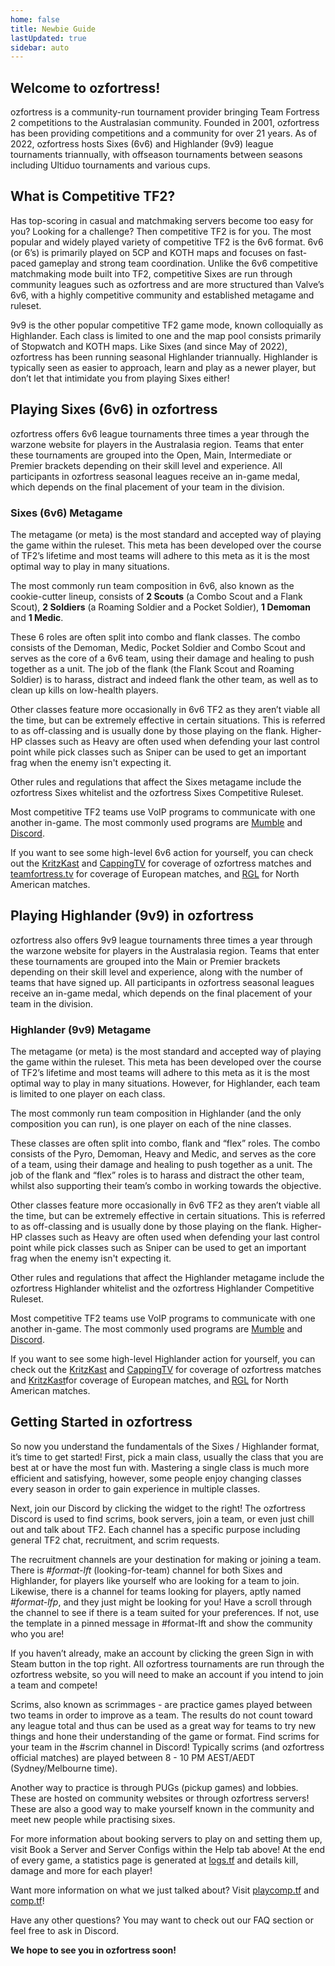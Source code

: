 ```yaml
---
home: false
title: Newbie Guide
lastUpdated: true
sidebar: auto
---
```


## Welcome to ozfortress!
ozfortress is a community-run tournament provider bringing Team Fortress 2 competitions to the Australasian community. Founded in 2001, ozfortress has been providing competitions and a community for over 21 years. As of 2022, ozfortress hosts Sixes (6v6) and Highlander (9v9) league tournaments triannually, with offseason tournaments between seasons including Ultiduo tournaments and various cups.

## What is Competitive TF2?
Has top-scoring in casual and matchmaking servers become too easy for you? Looking for a challenge? Then competitive TF2 is for you. The most popular and widely played variety of competitive TF2 is the 6v6 format. 6v6 (or 6’s) is primarily played on 5CP and KOTH maps and focuses on fast-paced gameplay and strong team coordination. Unlike the 6v6 competitive matchmaking mode built into TF2, competitive Sixes are run through community leagues such as ozfortress and are more structured than Valve’s 6v6, with a highly competitive community and established metagame and ruleset.

9v9 is the other popular competitive TF2 game mode, known colloquially as Highlander. Each class is limited to one and the map pool consists primarily of Stopwatch and KOTH maps. Like Sixes (and since May of 2022), ozfortress has been running seasonal Highlander triannually. Highlander is typically seen as easier to approach, learn and play as a newer player, but don’t let that intimidate you from playing Sixes either!


## Playing Sixes (6v6) in ozfortress
ozfortress offers 6v6 league tournaments three times a year through the warzone website for players in the Australasia region. Teams that enter these tournaments are grouped into the Open, Main, Intermediate or Premier brackets depending on their skill level and experience. All participants in ozfortress seasonal leagues receive an in-game medal, which depends on the final placement of your team in the division.

### Sixes (6v6) Metagame
The metagame (or meta) is the most standard and accepted way of playing the game within the ruleset. This meta has been developed over the course of TF2’s lifetime and most teams will adhere to this meta as it is the most optimal way to play in many situations.

The most commonly run team composition in 6v6, also known as the cookie-cutter lineup, consists of **2 Scouts** (a Combo Scout and a Flank Scout), **2 Soldiers** (a Roaming Soldier and a Pocket Soldier), **1 Demoman** and **1 Medic**.

These 6 roles are often split into combo and flank classes. The combo consists of the Demoman, Medic, Pocket Soldier and Combo Scout and serves as the core of a 6v6 team, using their damage and healing to push together as a unit. The job of the flank (the Flank Scout and Roaming Soldier) is to harass, distract and indeed flank the other team, as well as to clean up kills on low-health players.

Other classes feature more occasionally in 6v6 TF2 as they aren’t viable all the time, but can be extremely effective in certain situations. This is referred to as off-classing and is usually done by those playing on the flank. Higher-HP classes such as Heavy are often used when defending your last control point while pick classes such as Sniper can be used to get an important frag when the enemy isn't expecting it.

Other rules and regulations that affect the Sixes metagame include the ozfortress Sixes whitelist and the ozfortress Sixes Competitive Ruleset.

Most competitive TF2 teams use VoIP programs to communicate with one another in-game. The most commonly used programs are [Mumble](https://wiki.mumble.info/) and [Discord](https://discordapp.com/).

If you want to see some high-level 6v6 action for yourself, you can check out the [KritzKast](https://www.youtube.com/c/KritzKast) and [CappingTV](https://www.youtube.com/channel/UCgot1MKjG8nVkP8sjhkN4Rg) for coverage of ozfortress matches and [teamfortress.tv](https://www.youtube.com/user/TeamFortressTV) for coverage of European matches, and [RGL](https://www.twitch.tv/rglgg) for North American matches.

## Playing Highlander (9v9) in ozfortress
ozfortress also offers 9v9 league tournaments three times a year through the warzone website for players in the Australasia region. Teams that enter these tournaments are grouped into the Main or Premier brackets depending on their skill level and experience, along with the number of teams that have signed up. All participants in ozfortress seasonal leagues receive an in-game medal, which depends on the final placement of your team in the division.

### Highlander (9v9) Metagame
The metagame (or meta) is the most standard and accepted way of playing the game within the ruleset. This meta has been developed over the course of TF2’s lifetime and most teams will adhere to this meta as it is the most optimal way to play in many situations. However, for Highlander, each team is limited to one player on each class.

The most commonly run team composition in Highlander (and the only composition you can run), is one player on each of the nine classes.

These classes are often split into combo, flank and “flex” roles. The combo consists of the Pyro, Demoman, Heavy and Medic, and serves as the core of a team, using their damage and healing to push together as a unit. The job of the flank and “flex” roles is to harass and distract the other team, whilst also supporting their team’s combo in working towards the objective.

Other classes feature more occasionally in 6v6 TF2 as they aren’t viable all the time, but can be extremely effective in certain situations. This is referred to as off-classing and is usually done by those playing on the flank. Higher-HP classes such as Heavy are often used when defending your last control point while pick classes such as Sniper can be used to get an important frag when the enemy isn't expecting it.

Other rules and regulations that affect the Highlander metagame include the ozfortress Highlander whitelist and the ozfortress Highlander Competitive Ruleset.

Most competitive TF2 teams use VoIP programs to communicate with one another in-game. The most commonly used programs are [Mumble](https://wiki.mumble.info/) and [Discord](https://discordapp.com/).

If you want to see some high-level Highlander action for yourself, you can check out the [KritzKast](https://www.youtube.com/c/KritzKast) and [CappingTV](https://www.youtube.com/channel/UCgot1MKjG8nVkP8sjhkN4Rg) for coverage of ozfortress matches and [KritzKast](https://www.youtube.com/c/KritzKast)for coverage of European matches, and [RGL](https://www.twitch.tv/rglgg) for North American matches.

## Getting Started in ozfortress
So now you understand the fundamentals of the Sixes / Highlander format, it’s time to get started! First, pick a main class, usually the class that you are best at or have the most fun with. Mastering a single class is much more efficient and satisfying, however, some people enjoy changing classes every season in order to gain experience in multiple classes.

Next, join our Discord by clicking the widget to the right! The ozfortress Discord is used to find scrims, book servers, join a team, or even just chill out and talk about TF2. Each channel has a specific purpose including general TF2 chat, recruitment, and scrim requests.

The recruitment channels are your destination for making or joining a team. There is *#format-lft* (looking-for-team) channel for both Sixes and Highlander, for players like yourself who are looking for a team to join. Likewise, there is a channel for teams looking for players, aptly named *#format-lfp*, and they just might be looking for you! Have a scroll through the channel to see if there is a team suited for your preferences. If not, use the template in a pinned message in #format-lft and show the community who you are!

If you haven’t already, make an account by clicking the green Sign in with Steam button in the top right. All ozfortress tournaments are run through the ozfortress website, so you will need to make an account if you intend to join a team and compete!

Scrims, also known as scrimmages - are practice games played between two teams in order to improve as a team. The results do not count toward any league total and thus can be used as a great way for teams to try new things and hone their understanding of the game or format. Find scrims for your team in the #scrim channel in Discord! Typically scrims (and ozfortress official matches) are played between 8 - 10 PM AEST/AEDT (Sydney/Melbourne time).

Another way to practice is through PUGs (pickup games) and lobbies. These are hosted on community websites or through ozfortress servers! These are also a good way to make yourself known in the community and meet new people while practising sixes.

For more information about booking servers to play on and setting them up, visit Book a Server and Server Configs within the Help tab above! At the end of every game, a statistics page is generated at [logs.tf](http://logs.tf/) and details kill, damage and more for each player!

Want more information on what we just talked about? Visit [playcomp.tf](http://playcomp.tf/) and [comp.tf](http://comp.tf/)!

Have any other questions? You may want to check out our FAQ section or feel free to ask in Discord.

**We hope to see you in ozfortress soon!**